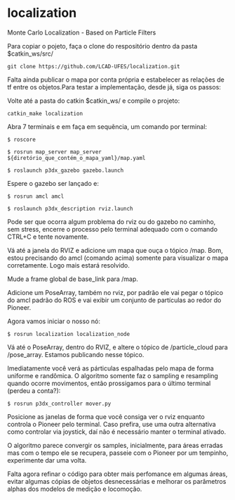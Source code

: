 # localization
Monte Carlo Localization - Based on Particle Filters

Para copiar o pojeto, faça o clone do respositório dentro da pasta $catkin_ws/src/

    git clone https://github.com/LCAD-UFES/localization.git

Falta ainda publicar o mapa por conta própria e estabelecer as relações de tf entre os objetos.Para testar a implementação, desde já, siga os passos:

Volte até a pasta do catkin $catkin_ws/ e compile o projeto:

    catkin_make localization

Abra 7 terminais e em faça em sequẽncia, um comando por terminal:

    $ roscore
    
    $ rosrun map_server map_server ${diretório_que_contém_o_mapa_yaml}/map.yaml
    
    $ roslaunch p3dx_gazebo gazebo.launch

Espere o gazebo ser lançado e:

    $ rosrun amcl amcl
    
    $ roslaunch p3dx_description rviz.launch

Pode ser que ocorra algum problema do rviz ou do gazebo no caminho, sem stress, encerre o processo pelo terminal adequado com o comando CTRL+C e tente novamente.

Vá até a janela do RVIZ e adicione um mapa que ouça o tópico /map. Bom, estou precisando do amcl (comando acima) somente para visualizar o mapa corretamente. Logo mais estará resolvido.

Mude a frame global de base_link para /map.

Adicione um PoseArray, também no rviz, por padrão ele vai pegar o tópico do amcl padrão do ROS e vai exibir um conjunto de partículas ao redor do Pioneer.

Agora vamos iniciar o nosso nó:

    $ rosrun localization localization_node

Vá até o PoseArray, dentro do RVIZ, e altere o tópico de /particle_cloud para /pose_array. Estamos publicando nesse tópico.

Imediatamente você verá as párticulas espalhadas pelo mapa de forma uniforme e randômica. O algoritmo somente faz o sampling e resampling quando ocorre movimentos, então prossigamos para o último terminal (perdeu a conta?):

    $ rosrun p3dx_controller mover.py
  
Posicione as janelas de forma que você consiga ver o rviz enquanto controla o Pioneer pelo terminal. Caso prefira, use uma outra alternativa como controlar via joystick, daí não é necessário manter o terminal ativado.

O algoritmo parece convergir os samples, inicialmente, para áreas erradas mas com o tempo ele se recupera, passeie com o Pioneer por um tempinho, experimente dar uma volta.

Falta agora refinar o código para obter mais perfomance em algumas áreas, evitar algumas cópias de objetos desnecessárias e melhorar os parâmetros alphas dos modelos de medição e locomoção.

